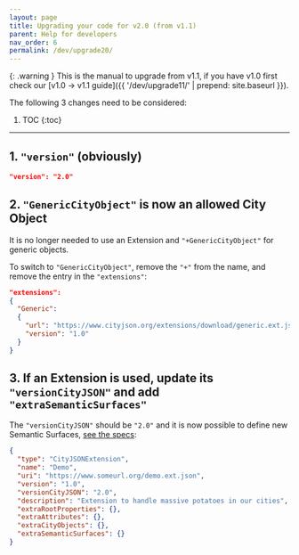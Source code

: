 ```yaml
---
layout: page
title: Upgrading your code for v2.0 (from v1.1)
parent: Help for developers
nav_order: 6
permalink: /dev/upgrade20/
---
```


{: .warning }
This is the manual to upgrade from v1.1, if you have v1.0 first check our [v1.0 -> v1.1 guide]({{ '/dev/upgrade11/' | prepend: site.baseurl }}).

The following 3 changes need to be considered:

1. TOC
{:toc}

---

## 1. `"version"` (obviously)

```json
"version": "2.0"
```

## 2. `"GenericCityObject"` is now an allowed City Object

It is no longer needed to use an Extension and `"+GenericCityObject"` for generic objects.

To switch to `"GenericCityObject"`, remove the `"+"` from the name, and remove the entry in the `"extensions"`:

```json
"extensions":
{
  "Generic":
  {
    "url": "https://www.cityjson.org/extensions/download/generic.ext.json",
    "version": "1.0"
  }
}
```


## 3. If an Extension is used, update its `"versionCityJSON"` and add `"extraSemanticSurfaces"`

The `"versionCityJSON"` should be `"2.0"` and it is now possible to define new Semantic Surfaces, [see the specs](https://cityjson.org/specs/#case-3-defining-a-new-semantic-object):

```json
{
  "type": "CityJSONExtension",
  "name": "Demo",
  "uri": "https://www.someurl.org/demo.ext.json",
  "version": "1.0",
  "versionCityJSON": "2.0",
  "description": "Extension to handle massive potatoes in our cities",
  "extraRootProperties": {},     
  "extraAttributes": {},
  "extraCityObjects": {},
  "extraSemanticSurfaces": {}
}
```
